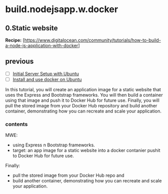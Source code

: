 # build.nodejsapp.w.docker

## 0.Static website

**Recipe:** [<https://www.digitalocean.com/community/tutorials/how-to-build-a-node-js-application-with-docker>]

## previous

- [ ] [Initial Server Setup with Ubuntu](https://www.digitalocean.com/community/tutorials/initial-server-setup-with-ubuntu-18-04)
- [ ] [Install and use docker on Ubuntu](https://www.digitalocean.com/community/tutorials/how-to-install-and-use-docker-on-ubuntu-18-04)

In this tutorial, you will create an application image for a static website that uses the Express and Bootstrap frameworks. You will then build a container using that image and push it to Docker Hub for future use. Finally, you will pull the stored image from your Docker Hub repository and build another container, demonstrating how you can recreate and scale your application.

### contents

MWE:

- using Express n Bootstrap frameworks.
- target: an app image for a static website into a docker contanier
    pushit to Docker Hub for future use.

Finally:

- pull the stored image from your Docker Hub repo and
- build another container, demonstrating how you can recreate and scale your application.
